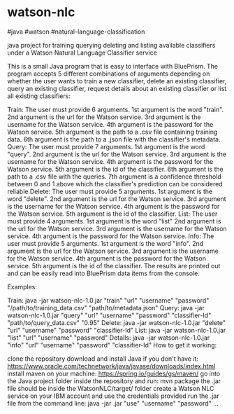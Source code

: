 # watson-nlc
#java #watson #natural-language-classification

java project for training querying deleting and listing available classifiers under a Watson Natural Language Classifier service

This is a small Java program that is easy to interface with BluePrism. The program accepts 5 different combinations of arguments depending on whether the user wants to train a new classifier, delete an existing classifier, query an existing classifier, request details about an existing classifier or list all existing classifiers:

Train: The user must provide 6 arguments.
1st argument is the word "train".
2nd argument is the url for the Watson service.
3rd argument is the username for the Watson service.
4th argument is the password for the Watson service.
5th argument is the path to a .csv file containing training data.
6th argument is the path to a .json file with the classifier's metadata.
Query: The user must provide 7 arguments.
1st argument is the word "query".
2nd argument is the url for the Watson service.
3rd argument is the username for the Watson service.
4th argument is the password for the Watson service.
5th argument is the id of the classifier.
6th argument is the path to a .csv file with the queries.
7th argument is a confidence threshold between 0 and 1 above which the classifier's prediction can be considered reliable
Delete: The user must provide 5 arguments.
1st argument is the word "delete".
2nd argument is the url for the Watson service.
3rd argument is the username for the Watson service.
4th argument is the password for the Watson service.
5th argument is the id of the classifier.
List: The user must provide 4 arguments.
1st argument is the word "list"
2nd argument is the url for the Watson service.
3rd argument is the username for the Watson service.
4th argument is the password for the Watson service.
Info: The user must provide 5 arguments.
1st argument is the word "info".
2nd argument is the url for the Watson service.
3rd argument is the username for the Watson service.
4th argument is the password for the Watson service.
5th argument is the id of the classifier.
The results are printed out and can be easily read into BluePrism data items from the console.

Examples:

Train: java -jar watson-nlc-1.0.jar "train" "url" "username" "password" "/path/to/training_data.csv" "path/to/metadata.json"
Query: java -jar watson-nlc-1.0.jar "query" "url" "username" "password" "classifier-Id" "path/to/query_data.csv" "0.95"
Delete: java -jar watson-nlc-1.0.jar "delete" "url" "username" "password" "classifier-Id"
List: java -jar watson-nlc-1.0.jar "list" "url" "username" "password"
Details: java -jar watson-nlc-1.0.jar "info" "url" "username" "password" "classifier-Id"
How to get it working:

clone the repository
download and install Java if you don't have it: https://www.oracle.com/technetwork/java/javase/downloads/index.html
install maven on your machine: https://spring.io/guides/gs/maven/
go into the Java project folder inside the repository and run: mvn package
the .jar file should be inside the WatsonNLC/target/ folder
create a Watson NLC service on your IBM account and use the credentials provided
run the .jar file from the command line: java -jar .jar "use" "username" "password" ...
